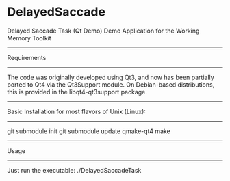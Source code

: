 DelayedSaccade
==============

Delayed Saccade Task (Qt Demo)
Demo Application for the Working Memory Toolkit

************
Requirements
************

The code was originally developed using Qt3, and now has been
partially ported to Qt4 via the Qt3Support module. On Debian-based
distributions, this is provided in the libqt4-qt3support package.

****************************************************
Basic Installation for most flavors of Unix (Linux):
****************************************************

git submodule init
git submodule update
qmake-qt4
make

*****
Usage
*****

Just run the executable: ./DelayedSaccadeTask
